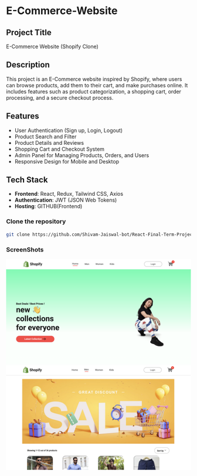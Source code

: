 # E-Commerce-Website

## Project Title
E-Commerce Website (Shopify Clone)

## Description
This project is an E-Commerce website inspired by Shopify, where users can browse products, add them to their cart, and make purchases online. It includes features such as product categorization, a shopping cart, order processing, and a secure checkout process.

## Features
- User Authentication (Sign up, Login, Logout)
- Product Search and Filter
- Product Details and Reviews
- Shopping Cart and Checkout System
- Admin Panel for Managing Products, Orders, and Users
- Responsive Design for Mobile and Desktop

## Tech Stack
- **Frontend**: React, Redux, Tailwind CSS, Axios
- **Authentication**: JWT (JSON Web Tokens)
- **Hosting**: GITHUB(Frontend)

### Clone the repository
```bash
git clone https://github.com/Shivam-Jaiswal-bot/React-Final-Term-Project.git
```


### ScreenShots
![image alt](https://github.com/Shivam-Jaiswal-bot/React-Final-Term-Project/blob/886e4e0eb8bf9582ff4df067434164f95355d7c5/Image1.png)
![image alt](https://github.com/Shivam-Jaiswal-bot/React-Final-Term-Project/blob/8ac99900e78bbc5306a2af434705d03ed4d8606b/Image2.png)



